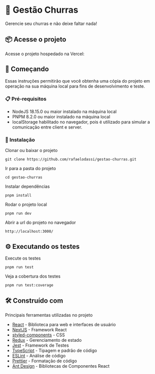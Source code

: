 # 🍺 Gestão Churras

Gerencie seu churras e não deixe faltar nada!

## 📦 Acesse o projeto

Acesse o projeto hospedado na Vercel:

## 🚀 Começando

Essas instruções permitirão que você obtenha uma cópia do projeto em operação na sua máquina local para fins de desenvolvimento e teste.

### 📋 Pré-requisitos

- NodeJS 18.15.0 ou maior instalado na máquina local
- PNPM 8.2.0 ou maior instalado na máquina local
- localStorage habilitado no navegador, pois é utilizado para simular a comunicação entre client e server.

### 🔧 Instalação

Clonar ou baixar o projeto

```
git clone https://github.com/rafaelodassi/gestao-churras.git
```

Ir para a pasta do projeto

```
cd gestao-churras
```

Instalar dependências

```
pnpm install
```

Rodar o projeto local

```
pnpm run dev
```

Abrir a url do projeto no navegador

```
http://localhost:3000/
```

## ⚙️ Executando os testes

Execute os testes

```
pnpm run test
```

Veja a cobertura dos testes

```
pnpm run test:coverage
```

## 🛠️ Construído com

Principais ferramentas utilizadas no projeto

- [React](https://react.dev/) - Biblioteca para web e interfaces de usuário
- [NextJS](https://nextjs.org/) - Framework React
- [styled-components](https://styled-components.com/) - CSS
- [Redux](https://redux.js.org/) - Gerenciamento de estado
- [Jest](https://jestjs.io/pt-BR/) - Framework de Testes
- [TypeScript](https://www.typescriptlang.org/) - Tipagem e padrão de código
- [ESLint](https://eslint.org/) - Análise de código
- [Prettier](https://prettier.io/) - Formatação de código
- [Ant Design](https://ant.design/) - Bibliotecas de Componentes React
